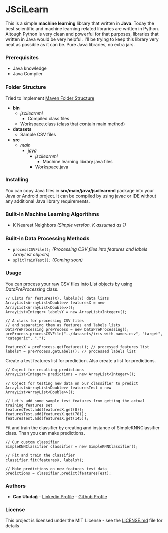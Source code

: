 # JSciLearn
This is a simple **machine learning** library that written in **Java**. Today the best scientific and machine learning related libraries are written in Python. Altough Python is very clean and powerful for that purposes, libraries that written in Java would be very helpful. I'll be trying to keep this library very neat as possible as it can be. Pure Java libraries, no extra jars.

### Prerequisites

* Java knowledge
* Java Compiler

### Folder Structure

Tried to implement [Maven Folder Structure](https://maven.apache.org/guides/introduction/introduction-to-the-standard-directory-layout.html)

- **bin**
    - *jscilearnml*
        - Compiled class files
    - Workspace.class (class that contain main method)
- **datasets**
    - Sample CSV files
- **src**
    - *main*
        - *java*
            - *jscilearnml*
                - Machine learning library java files
            - Workspace.java

### Installing

You can copy Java files in **src/main/java/jscilearnml** package into your Java or Android project. It can be compiled by using javac or IDE without any additional Java library requirements.

### Built-in Machine Learning Algorithms

* K Nearest Neighbors *(Simple version. K assumed as 1)*

### Built-in Data Processing Methods

* ```processCSVFile();``` *(Processing CSV files into features and labels ArrayList objects)*
* ```splitTrainTest();``` *(Coming soon)*

### Usage

You can process your raw CSV files into List objects by using *DataPreProcessing* class.
``` 
// Lists for features(X), labels(Y) data lists
ArrayList<ArrayList<Double>> featuresX = new ArrayList<ArrayList<Double>>();
ArrayList<Integer> labelsY = new ArrayList<Integer>();

// A class for processing CSV files 
// and separating them as features and labels lists
DataPreProcessing preProcess = new DataPreProcessing();
preProcess.processCSVFile("../datasets/iris-with-names.csv", "target", "categoric", ",");

featuresX = preProcess.getFeatures(); // processed features list
labelsY = preProcess.getLabels(); // processed labels list
``` 
Create a test features list for prediction. Also create a list for predictions.
```
// Object for resulting predictions
ArrayList<Integer> predictions = new ArrayList<Integer>();

// Object for testing new data on our classifier to predict
ArrayList<ArrayList<Double>> featuresTest = new ArrayList<ArrayList<Double>>();

// Let's add some sample test features from getting the actual training features set
featuresTest.add(featuresX.get(0));
featuresTest.add(featuresX.get(78));
featuresTest.add(featuresX.get(145));
```
Fit and train the classifier by creating and instance of SimpleKNNClassifier class. Than you can make predictions.
```
// Our custom classifier
SimpleKNNClassifier classifier = new SimpleKNNClassifier();

// Fit and train the classifier
classifier.fit(featuresX, labelsY);

// Make predictions on new features test data
predictions = classifier.predict(featuresTest);
```

### Authors
* **Can Uludağ** - [Linkedin Profile](https://tr.linkedin.com/in/canuludag) - [Github Profile](https://github.com/canuludag)

### License
This project is licensed under the MIT License - see the [LICENSE.md](LICENSE.md) file for details
